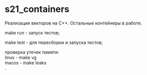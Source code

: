# s21_containers

Реализация векторов на C++. Остальные контейнеры в работе.

make run - запуск тестов;

make test - для пересборки и запуска тестов;

проверка утечек памяти:<br>
linux - make vg<br>
macos - make leaks<br>
.
